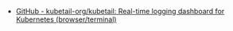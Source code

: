 - [GitHub - kubetail-org/kubetail: Real-time logging dashboard for Kubernetes (browser/terminal)](https://github.com/kubetail-org/kubetail)